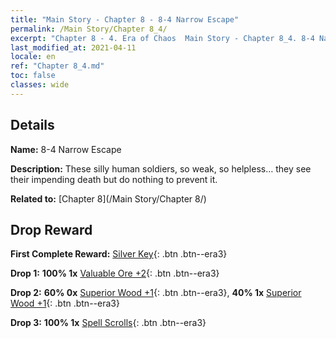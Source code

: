 ```yaml
---
title: "Main Story - Chapter 8 - 8-4 Narrow Escape"
permalink: /Main Story/Chapter 8_4/
excerpt: "Chapter 8 - 4. Era of Chaos  Main Story - Chapter 8_4. 8-4 Narrow Escape"
last_modified_at: 2021-04-11
locale: en
ref: "Chapter 8_4.md"
toc: false
classes: wide
---
```


## Details

 **Name:** 8-4 Narrow Escape

 **Description:** These silly human soldiers, so weak, so helpless… they see their impending death but do nothing to prevent it.

 **Related to:** [Chapter 8](/Main Story/Chapter 8/)

## Drop Reward

 **First Complete Reward:** [Silver Key](/Items/con_693/){: .btn .btn--era3}

 **Drop 1:** **100% 1x** [Valuable Ore +2](/Items/mat_26/){: .btn .btn--era3}

 **Drop 2:** **60% 0x** [Superior Wood +1](/Items/mat_20/){: .btn .btn--era3}, **40% 1x** [Superior Wood +1](/Items/mat_20/){: .btn .btn--era3}

 **Drop 3:** **100% 1x** [Spell Scrolls](/Items/con_694/){: .btn .btn--era3}

